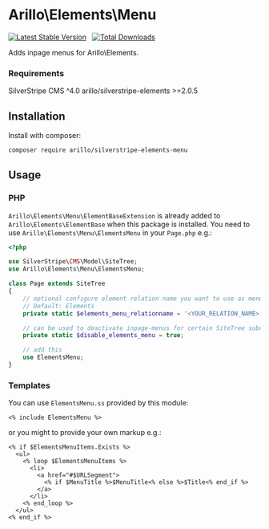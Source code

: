 # Arillo\Elements\Menu

[![Latest Stable Version](https://poser.pugx.org/arillo/silverstripe-elements-menu/v/stable?format=flat)](https://packagist.org/packages/arillo/silverstripe-elements-menu)
&nbsp;
[![Total Downloads](https://poser.pugx.org/arillo/silverstripe-elements-menu/downloads?format=flat)](https://packagist.org/packages/arillo/silverstripe-elements-menu)

Adds inpage menus for Arillo\Elements.

### Requirements

SilverStripe CMS ^4.0
arillo/silverstripe-elements >=2.0.5

## Installation

Install with composer:

```bash
composer require arillo/silverstripe-elements-menu
```

## Usage

### PHP

`Arillo\Elements\Menu\ElementBaseExtension` is already added to `Arillo\Elements\ElementBase` when this package is installed. You need to use `Arillo\Elements\Menu\ElementsMenu` in your `Page.php` e.g.:

```php
<?php

use SilverStripe\CMS\Model\SiteTree;
use Arillo\Elements\Menu\ElementsMenu;

class Page extends SiteTree
{
    // optional configure element relation name you want to use as menu.
    // Default: Elements
    private static $elements_menu_relationname = '<YOUR_RELATION_NAME>';

    // can be used to deactivate inpage-menus for certain SiteTree subclasses.
    private static $disable_elements_menu = true;

    // add this
    use ElementsMenu;
}
```

### Templates

You can use `ElementsMenu.ss` provided by this module:

```
<% include ElementsMenu %>
```

or you might to provide your own markup e.g.:

```
<% if $ElementsMenuItems.Exists %>
  <ul>
    <% loop $ElementsMenuItems %>
      <li>
        <a href="#$URLSegment">
          <% if $MenuTitle %>$MenuTitle<% else %>$Title<% end_if %>
        </a>
      </li>
    <% end_loop %>
  </ul>
<% end_if %>
```

